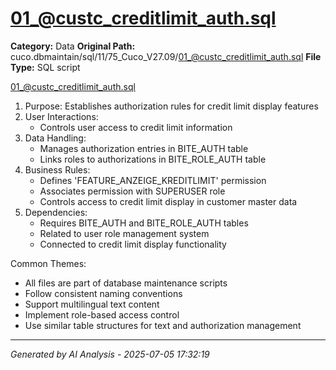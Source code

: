 # 01_@custc_creditlimit_auth.sql

**Category:** Data
**Original Path:** cuco.dbmaintain/sql/11/75_Cuco_V27.09/01_@custc_creditlimit_auth.sql
**File Type:** SQL script

01_@custc_creditlimit_auth.sql
1. Purpose: Establishes authorization rules for credit limit display features
2. User Interactions:
   - Controls user access to credit limit information
3. Data Handling:
   - Manages authorization entries in BITE_AUTH table
   - Links roles to authorizations in BITE_ROLE_AUTH table
4. Business Rules:
   - Defines 'FEATURE_ANZEIGE_KREDITLIMIT' permission
   - Associates permission with SUPERUSER role
   - Controls access to credit limit display in customer master data
5. Dependencies:
   - Requires BITE_AUTH and BITE_ROLE_AUTH tables
   - Related to user role management system
   - Connected to credit limit display functionality

Common Themes:
- All files are part of database maintenance scripts
- Follow consistent naming conventions
- Support multilingual text content
- Implement role-based access control
- Use similar table structures for text and authorization management

---
*Generated by AI Analysis - 2025-07-05 17:32:19*
